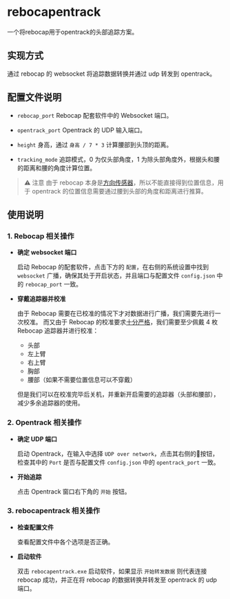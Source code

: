 # rebocapentrack
一个将rebocap用于opentrack的头部追踪方案。

## 实现方式

通过 rebocap 的 websocket 将追踪数据转换并通过 udp 转发到 opentrack。

## 配置文件说明

- `rebocap_port` Rebocap 配套软件中的 Websocket 端口。

- `opentrack_port` Opentrack 的 UDP 输入端口。

- `height` 身高，通过 `身高 / 7 * 3` 计算腰部到头顶的距离。

- `tracking_mode` 追踪模式，0 为仅头部角度，1 为除头部角度外，根据头和腰的距离和腰的角度计算位置。

> :warning: 注意
由于 rebocap 本身是[方向传感器](https://doc.rebocap.com/zh_cn/tutorial/instroction_for_straps.html#%E8%B7%9F%E8%B8%AA%E5%99%A8%E5%AE%9A%E4%BD%8D%E5%8E%9F%E7%90%86%E4%BB%8B%E7%BB%8D)，所以不能直接得到位置信息，用于 opentrack 的位置信息需要通过腰到头部的角度和距离进行推算。

## 使用说明

### 1. Rebocap 相关操作

- **确定 websocket 端口**

    启动 Rebocap 的配套软件，点击下方的 `配置`，在右侧的系统设置中找到 `websocket` 广播，确保其处于开启状态，并且端口与配置文件 `config.json` 中的 `rebocap_port` 一致。

- **穿戴追踪器并校准**

    由于 Rebocap 需要在已校准的情况下才对数据进行广播，我们需要先进行一次校准。
    而又由于 Rebocap 的校准要求[十分严格](https://doc.rebocap.com/zh_cn/tutorial/instroction_for_straps.html#pc-%E6%94%AF%E6%8C%81%E6%A8%A1%E5%BC%8F)，我们需要至少佩戴 4 枚 Rebocap 追踪器并进行校准：

    - 头部
    - 左上臂
    - 右上臂
    - 胸部
    - 腰部（如果不需要位置信息可以不穿戴）

    但是我们可以在校准完毕后关机，并重新开启需要的追踪器（头部和腰部），减少多余追踪器的使用。

### 2. Opentrack 相关操作

- **确定 UDP 端口**

    启动 Opentrack，在输入中选择 `UDP over network`，点击其右侧的:hammer:按钮，检查其中的 `Port` 是否与配置文件 `config.json` 中的 `opentrack_port` 一致。

- **开始追踪**

    点击 Opentrack 窗口右下角的 `开始` 按钮。

### 3. rebocapentrack 相关操作

- **检查配置文件**

    查看配置文件中各个选项是否正确。

- **启动软件**

    双击 `rebocapentrack.exe` 启动软件，如果显示 `开始转发数据` 则代表连接 rebocap 成功，并正在将 rebocap 的数据转换并转发至 opentrack 的 udp 端口。
